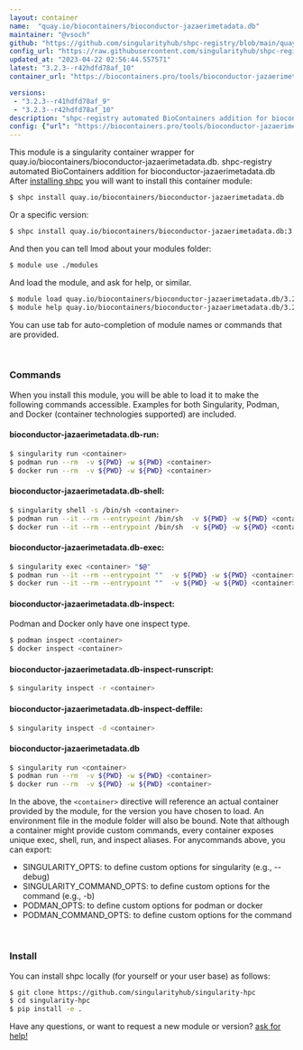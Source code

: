 ```yaml
---
layout: container
name:  "quay.io/biocontainers/bioconductor-jazaerimetadata.db"
maintainer: "@vsoch"
github: "https://github.com/singularityhub/shpc-registry/blob/main/quay.io/biocontainers/bioconductor-jazaerimetadata.db/container.yaml"
config_url: "https://raw.githubusercontent.com/singularityhub/shpc-registry/main/quay.io/biocontainers/bioconductor-jazaerimetadata.db/container.yaml"
updated_at: "2023-04-22 02:56:44.557571"
latest: "3.2.3--r42hdfd78af_10"
container_url: "https://biocontainers.pro/tools/bioconductor-jazaerimetadata.db"

versions:
 - "3.2.3--r41hdfd78af_9"
 - "3.2.3--r42hdfd78af_10"
description: "shpc-registry automated BioContainers addition for bioconductor-jazaerimetadata.db"
config: {"url": "https://biocontainers.pro/tools/bioconductor-jazaerimetadata.db", "maintainer": "@vsoch", "description": "shpc-registry automated BioContainers addition for bioconductor-jazaerimetadata.db", "latest": {"3.2.3--r42hdfd78af_10": "sha256:238e7f90eb505aaafe31f0f71d80ba12f1a6626ac5f2227797f16b8e3ef24a88"}, "tags": {"3.2.3--r41hdfd78af_9": "sha256:978d3e374ecde90b974ed6363dce901a78bf2c2b45ea2f6abcf7bed054a7bffc", "3.2.3--r42hdfd78af_10": "sha256:238e7f90eb505aaafe31f0f71d80ba12f1a6626ac5f2227797f16b8e3ef24a88"}, "docker": "quay.io/biocontainers/bioconductor-jazaerimetadata.db"}
---
```


This module is a singularity container wrapper for quay.io/biocontainers/bioconductor-jazaerimetadata.db.
shpc-registry automated BioContainers addition for bioconductor-jazaerimetadata.db
After [installing shpc](#install) you will want to install this container module:


```bash
$ shpc install quay.io/biocontainers/bioconductor-jazaerimetadata.db
```

Or a specific version:

```bash
$ shpc install quay.io/biocontainers/bioconductor-jazaerimetadata.db:3.2.3--r42hdfd78af_10
```

And then you can tell lmod about your modules folder:

```bash
$ module use ./modules
```

And load the module, and ask for help, or similar.

```bash
$ module load quay.io/biocontainers/bioconductor-jazaerimetadata.db/3.2.3--r42hdfd78af_10
$ module help quay.io/biocontainers/bioconductor-jazaerimetadata.db/3.2.3--r42hdfd78af_10
```

You can use tab for auto-completion of module names or commands that are provided.

<br>

### Commands

When you install this module, you will be able to load it to make the following commands accessible.
Examples for both Singularity, Podman, and Docker (container technologies supported) are included.

#### bioconductor-jazaerimetadata.db-run:

```bash
$ singularity run <container>
$ podman run --rm  -v ${PWD} -w ${PWD} <container>
$ docker run --rm  -v ${PWD} -w ${PWD} <container>
```

#### bioconductor-jazaerimetadata.db-shell:

```bash
$ singularity shell -s /bin/sh <container>
$ podman run --it --rm --entrypoint /bin/sh  -v ${PWD} -w ${PWD} <container>
$ docker run --it --rm --entrypoint /bin/sh  -v ${PWD} -w ${PWD} <container>
```

#### bioconductor-jazaerimetadata.db-exec:

```bash
$ singularity exec <container> "$@"
$ podman run --it --rm --entrypoint ""  -v ${PWD} -w ${PWD} <container> "$@"
$ docker run --it --rm --entrypoint ""  -v ${PWD} -w ${PWD} <container> "$@"
```

#### bioconductor-jazaerimetadata.db-inspect:

Podman and Docker only have one inspect type.

```bash
$ podman inspect <container>
$ docker inspect <container>
```

#### bioconductor-jazaerimetadata.db-inspect-runscript:

```bash
$ singularity inspect -r <container>
```

#### bioconductor-jazaerimetadata.db-inspect-deffile:

```bash
$ singularity inspect -d <container>
```



#### bioconductor-jazaerimetadata.db

```bash
$ singularity run <container>
$ podman run --rm  -v ${PWD} -w ${PWD} <container>
$ docker run --rm  -v ${PWD} -w ${PWD} <container>
```


In the above, the `<container>` directive will reference an actual container provided
by the module, for the version you have chosen to load. An environment file in the
module folder will also be bound. Note that although a container
might provide custom commands, every container exposes unique exec, shell, run, and
inspect aliases. For anycommands above, you can export:

 - SINGULARITY_OPTS: to define custom options for singularity (e.g., --debug)
 - SINGULARITY_COMMAND_OPTS: to define custom options for the command (e.g., -b)
 - PODMAN_OPTS: to define custom options for podman or docker
 - PODMAN_COMMAND_OPTS: to define custom options for the command

<br>

### Install

You can install shpc locally (for yourself or your user base) as follows:

```bash
$ git clone https://github.com/singularityhub/singularity-hpc
$ cd singularity-hpc
$ pip install -e .
```

Have any questions, or want to request a new module or version? [ask for help!](https://github.com/singularityhub/singularity-hpc/issues)